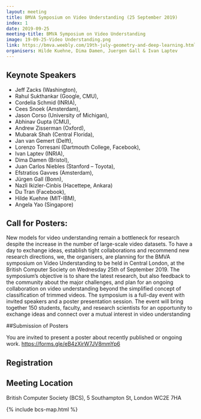 ```yaml
---
layout: meeting
title: BMVA Symposium on Video Understanding (25 September 2019)
index: 1
date: 2019-09-25
meeting-title: BMVA Symposium on Video Understanding
image: 19-09-25-Video Understanding.png
link: https://bmva.weebly.com/19th-july-geometry-and-deep-learning.html
organisers: Hilde Kuehne, Dima Damen, Juergen Gall & Ivan Laptev
---
```




## Keynote Speakers

- Jeff Zacks (Washington), 
- Rahul Sukthankar (Google, CMU), 
- Cordelia Schmid (INRIA), 
- Cees Snoek (Amsterdam), 
- Jason Corso (University of Michigan), 
- Abhinav Gupta (CMU),  
- Andrew Zisserman (Oxford), 
- Mubarak Shah (Central Florida), 
- Jan van Gemert (Delft), 
- Lorenzo Torresani (Dartmouth College, Facebook), 
- Ivan Laptev (INRIA), 
- Dima Damen (Bristol), 
- Juan Carlos Niebles (Stanford – Toyota), 
- Efstratios Gavves (Amsterdam), 
- Jürgen Gall (Bonn), 
- Nazli Ikizler-Cinbis (Hacettepe, Ankara) 
- Du Tran (Facebook), 
- Hilde Kuehne (MIT-IBM), 
- Angela Yao (Singapore)

## Call for Posters:

New models for video understanding remain a bottleneck for research despite the increase in the number of large-scale video datasets. To have a day to exchange ideas, establish tight collaborations and recommend new research directions, we, the organisers, are planning for the BMVA symposium on Video Understanding to be held in Central London, at the British Computer Society on Wednesday 25th of September 2019. 
The symposium’s objective is to share the latest research, but also feedback to the community about the major challenges, and plan for an ongoing collaboration on video understanding beyond the simplified concept of classification of trimmed videos. 
The symposium is a full-day event with invited speakers and a poster presentation session. The event will bring together 150 students, faculty, and research scientists for an opportunity to exchange ideas and connect over a mutual interest in video understanding

##Submission of Posters

You are invited to present a poster about recently published or ongoing work.
https://forms.gle/eB4zXirW7JV8mmYp6  



## Registration

<div id="eventbrite-widget-container-52421495103"></div>

<script src="https://www.eventbrite.co.uk/static/widgets/eb_widgets.js"></script>

<script type="text/javascript">
    var exampleCallback = function() {
        console.log('Order complete!');
    };

    window.EBWidgets.createWidget({
        // Required
        widgetType: 'checkout',
        eventId: '52421495103',
        iframeContainerId: 'eventbrite-widget-container-52421495103',

        // Optional
        iframeContainerHeight: 425,  // Widget height in pixels. Defaults to a minimum of 425px if not provided
        onOrderComplete: exampleCallback  // Method called when an order has successfully completed
    });
</script>

## Meeting Location

British Computer Society (BCS), 5 Southampton St, London WC2E 7HA

{% include bcs-map.html %}

